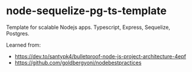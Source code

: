 # node-sequelize-pg-ts-template
Template for scalable Nodejs apps. Typescript, Express, Sequelize, Postgres.


Learned from:
- https://dev.to/santypk4/bulletproof-node-js-project-architecture-4epf
- https://github.com/goldbergyoni/nodebestpractices
